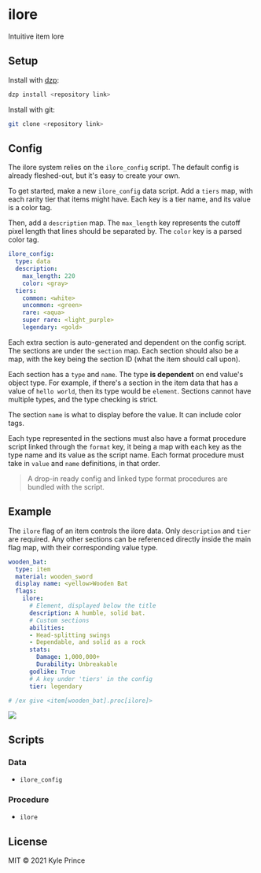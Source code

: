 # ilore

Intuitive item lore

## Setup

Install with [dzp](https://github.com/acikek/dzp):
```sh
dzp install <repository link>
```

Install with git:
```sh
git clone <repository link>
```

## Config

The ilore system relies on the `ilore_config` script. The default config is already fleshed-out, but it's easy to create your own.

To get started, make a new `ilore_config` data script. Add a `tiers` map, with each rarity tier that items might have. Each key is a tier name, and its value is a color tag.

Then, add a `description` map. The `max_length` key represents the cutoff pixel length that lines should be separated by. The `color` key is a parsed color tag.

```yml
ilore_config:
  type: data
  description:
    max_length: 220
    color: <gray>
  tiers:
    common: <white>
    uncommon: <green>
    rare: <aqua>
    super rare: <light_purple>
    legendary: <gold>
```

Each extra section is auto-generated and dependent on the config script. The sections are under the `section` map. Each section should also be a map, with the key being the section ID (what the item should call upon).

Each section has a `type` and `name`. The type **is dependent** on end value's object type. For example, if there's a section in the item data that has a value of `hello world`, then its type would be `element`. Sections cannot have multiple types, and the type checking is strict.

The section `name` is what to display before the value. It can include color tags.

Each type represented in the sections must also have a format procedure script linked through the `format` key, it being a map with each key as the type name and its value as the script name. Each format procedure must take in `value` and `name` definitions, in that order.

> A drop-in ready config and linked type format procedures are bundled with the script.

## Example

The `ilore` flag of an item controls the ilore data. Only `description` and `tier` are required. Any other sections can be referenced directly inside the main flag map, with their corresponding value type.

```yml
wooden_bat:
  type: item
  material: wooden_sword
  display name: <yellow>Wooden Bat
  flags:
    ilore:
      # Element, displayed below the title
      description: A humble, solid bat.
      # Custom sections
      abilities:
      - Head-splitting swings
      - Dependable, and solid as a rock
      stats:
        Damage: 1,000,000+
        Durability: Unbreakable
      godlike: True
      # A key under 'tiers' in the config
      tier: legendary

# /ex give <item[wooden_bat].proc[ilore]>
```

![](https://media.discordapp.net/attachments/695402715534196787/853406409747202058/wooden_bat.png)

## Scripts

### Data
- `ilore_config`

### Procedure
- `ilore`

## License

MIT © 2021 Kyle Prince